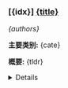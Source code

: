 ### [{idx}] [{title}]({url})
*{authors}*

**主要类别:** {cate}

**概要:** {tldr}


<details>
  <summary>Details</summary>
  
**动机:** {motivation}

**方法:** {method}

**结果:** {result}

**结论:** {conclusion}

**与AI讨论:** {assistant_link_markdown}

**原文摘要:** {summary}

</details>

